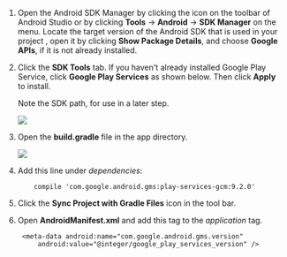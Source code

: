 1. Open the Android SDK Manager by clicking the icon on the toolbar of Android Studio or by clicking **Tools** -> **Android** -> **SDK Manager** on the menu. Locate the target version of the Android SDK that is used in your project , open it by clicking **Show Package Details**, and choose **Google APIs**, if it is not already installed.
2. Click the **SDK Tools** tab. If you haven't already installed Google Play Service, click **Google Play Services** as shown below. Then click **Apply** to install. 
   
    Note the SDK path, for use in a later step. 
   
    ![](https://docstestmedia1.blob.core.windows.net/azure-media/includes/media/notification-hubs-android-studio-add-google-play-services/notification-hubs-android-studio-sdk-manager.png)
3. Open the **build.gradle** file in the app directory.
   
    ![](https://docstestmedia1.blob.core.windows.net/azure-media/includes/media/notification-hubs-android-studio-add-google-play-services/notification-hubs-android-studio-add-google-play-dependency.png)
4. Add this line under *dependencies*: 
   
           compile 'com.google.android.gms:play-services-gcm:9.2.0'
5. Click the **Sync Project with Gradle Files** icon in the tool bar.
6. Open **AndroidManifest.xml** and add this tag to the *application* tag.
   
        <meta-data android:name="com.google.android.gms.version"
            android:value="@integer/google_play_services_version" />



